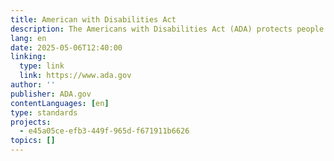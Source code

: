 ```yaml
---
title: American with Disabilities Act
description: The Americans with Disabilities Act (ADA) protects people with disabilities from discrimination.
lang: en
date: 2025-05-06T12:40:00
linking:
  type: link
  link: https://www.ada.gov
author: ''
publisher: ADA.gov
contentLanguages: [en]
type: standards
projects:
  - e45a05ce-efb3-449f-965d-f671911b6626
topics: []
---
```

